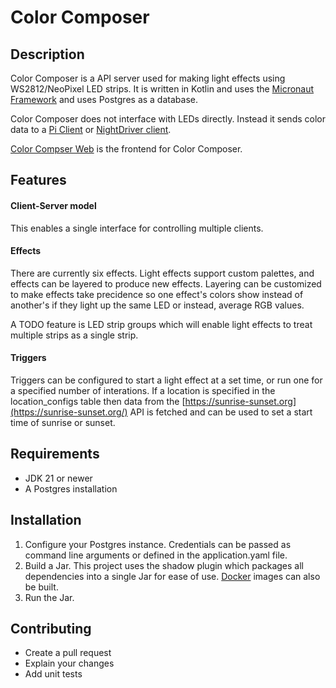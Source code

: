 # Color Composer

## Description

Color Composer is a API server used for making light effects using WS2812/NeoPixel LED strips. It is written in Kotlin and uses the [Micronaut Framework](https://guides.micronaut.io/index.html) and uses Postgres as a database.

Color Composer does not interface with LEDs directly. Instead it sends color data to a [Pi Client](https://github.com/Cyborg-Squirrel/color-composer-client) or [NightDriver client](https://github.com/PlummersSoftwareLLC/NightDriverStrip/).

[Color Compser Web](https://github.com/Cyborg-Squirrel/color-composer-web) is the frontend for Color Composer.

## Features

#### Client-Server model

This enables a single interface for controlling multiple clients.

#### Effects

There are currently six effects. Light effects support custom palettes, and effects can be layered to produce new effects. Layering can be customized to make effects take precidence so one effect's colors show instead of another's if they light up the same LED or instead, average RGB values.

A TODO feature is LED strip groups which will enable light effects to treat multiple strips as a single strip.

#### Triggers

Triggers can be configured to start a light effect at a set time, or run one for a specified number of interations. If a location is specified in the location_configs table then data from the [https://sunrise-sunset.org](https://sunrise-sunset.org/) API is fetched and can be used to set a start time of sunrise or sunset.

## Requirements

*   JDK 21 or newer
*   A Postgres installation

## Installation

1. Configure your Postgres instance. Credentials can be passed as command line arguments or defined in the application.yaml file.
2. Build a Jar. This project uses the shadow plugin which packages all dependencies into a single Jar for ease of use. [Docker](https://guides.micronaut.io/latest/micronaut-docker-image-gradle-kotlin.html) images can also be built.
3. Run the Jar.

## Contributing

* Create a pull request
* Explain your changes
* Add unit tests

